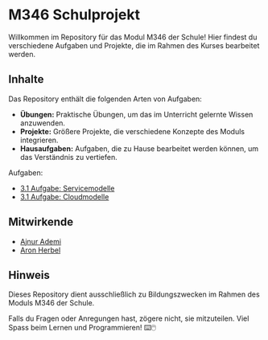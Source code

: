 # M346 Schulprojekt

Willkommen im Repository für das Modul M346 der Schule! Hier findest du verschiedene Aufgaben und Projekte, die im Rahmen des Kurses bearbeitet werden.

## Inhalte

Das Repository enthält die folgenden Arten von Aufgaben:

- **Übungen:** Praktische Übungen, um das im Unterricht gelernte Wissen anzuwenden.
- **Projekte:** Größere Projekte, die verschiedene Konzepte des Moduls integrieren.
- **Hausaufgaben:** Aufgaben, die zu Hause bearbeitet werden können, um das Verständnis zu vertiefen.

Aufgaben: 

- [3.1 Aufgabe: Servicemodelle](https://github.com/ajnurademi/M346_IMS_aa/blob/main/3_1_Aufgabe_IaaS_PaaS_SaaS.md)
- [3.1 Aufgabe: Cloudmodelle](https://github.com/ajnurademi/M346_IMS_aa/blob/main/3_1_Aufgabe1_OnPremise_Public_Private__Hybrid.md)


## Mitwirkende

- [Ajnur Ademi](https://github.com/ajnurademi)
- [Aron Herbel](https://github.com/aronherbel) 

## Hinweis

Dieses Repository dient ausschließlich zu Bildungszwecken im Rahmen des Moduls M346 der Schule.

Falls du Fragen oder Anregungen hast, zögere nicht, sie mitzuteilen. Viel Spass beim Lernen und Programmieren! ⌨️🖱️